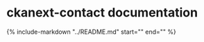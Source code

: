 # ckanext-contact documentation

{%
    include-markdown "../README.md"
    start="<!--overview-start-->"
    end="<!--overview-end-->"
%}
